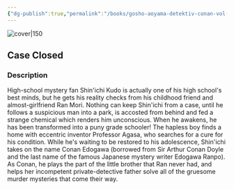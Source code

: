 ```yaml
---
{"dg-publish":true,"permalink":"/books/gosho-aoyama-detektiv-conan-vol-12/","title":"\"Detektiv Conan Vol 12\"","tags":["manga","crime"]}
---
```




![cover|150](http://books.google.com/books/content?id=d8VIAAAACAAJ&printsec=frontcover&img=1&zoom=1&source=gbs_api)

## Case Closed

### Description

High-school mystery fan Shin'ichi Kudo is actually one of his high school's best minds, but he gets his reality checks from his childhood friend and almost-girlfriend Ran Mori. Nothing can keep Shin'ichi from a case, until he follows a suspicious man into a park, is accosted from behind and fed a strange chemical which renders him unconscious. When he awakens, he has been transformed into a puny grade schooler! The hapless boy finds a home with eccentric inventor Professor Agasa, who searches for a cure for his condition. While he's waiting to be restored to his adolescence, Shin'ichi takes on the name Conan Edogawa (borrowed from Sir Arthur Conan Doyle and the last name of the famous Japanese mystery writer Edogawa Ranpo). As Conan, he plays the part of the little brother that Ran never had, and helps her incompetent private-detective father solve all of the gruesome murder mysteries that come their way.
```